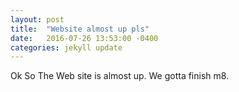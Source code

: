 ```yaml
---
layout: post
title:  "Website almost up pls"
date:   2016-07-26 13:53:00 -0400
categories: jekyll update
---
```

Ok So The Web site is almost up. We gotta finish m8. 
